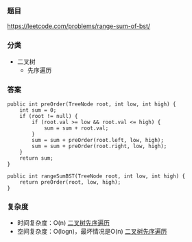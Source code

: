 ### 题目
https://leetcode.com/problems/range-sum-of-bst/

### 分类
* 二叉树
    * 先序遍历

### 答案
```
public int preOrder(TreeNode root, int low, int high) {
    int sum = 0;
    if (root != null) {
        if (root.val >= low && root.val <= high) {
            sum = sum + root.val;
        }
        sum = sum + preOrder(root.left, low, high);
        sum = sum + preOrder(root.right, low, high);
    }
    return sum;
}

public int rangeSumBST(TreeNode root, int low, int high) {
    return preOrder(root, low, high);
}
```

### 复杂度
* 时间复杂度：O(n) [二叉树先序遍历](https://github.com/HolmesJJ/CS2040S-Data-Structures-and-Algorithms/wiki/Binary-Tree)
* 空间复杂度：O(logn)，最坏情况是O(n) [二叉树先序遍历](https://github.com/HolmesJJ/CS2040S-Data-Structures-and-Algorithms/wiki/Binary-Search-Tree)
